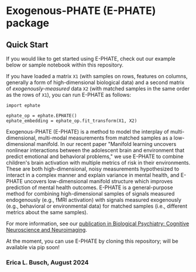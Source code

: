 # Exogenous-PHATE (E-PHATE) package

## Quick Start
If you would like to get started using E-PHATE, check out our example below or sample notebook within this repository.

If you have loaded a matrix `X1` (with samples on rows, features on columns, generally a form of high-dimensional biological data) and a second matrix of *exogenously-measured* data `X2` (with matched samples in the same order as the rows of `X1`), you can run E-PHATE as follows:

```
import ephate

ephate_op = ephate.EPHATE()
ephate_embedding = ephate_op.fit_transform(X1, X2)

```
Exogenous-PHATE (E-PHATE) is a method to model the interplay of multi-dimensional, multi-modal measurements from matched samples as a low-dimensional manifold. In our recent paper "Manifold learning uncovers nonlinear interactions between the adolescent brain and environment that predict emotional and behavioral problems," we use E-PHATE to combine children's brain activation with multiple metrics of risk in their environments. These are both high-dimensional, noisy measurements hypothesized to interact in a complex manner and explain variance in mental health, and E-PHATE uncovers low-dimensional manifold structure which improves prediction of mental health outcomes. E-PHATE is a general-purpose method for combining high-dimensional samples of signals measured endogenously (e.g., fMRI activation) with signals measured exogenously (e.g., behavioral or environmental data) for matched samples (i.e., different metrics about the same samples).

For more information, see our [publication in Biological Psychiatry: Cognitive Neuroscience and Neuroimaging](https://doi.org/10.1016/j.bpsc.2024.07.001).

At the moment, you can use E-PHATE by cloning this repository; will be available via pip soon!

### Erica L. Busch, August 2024

